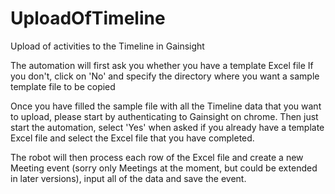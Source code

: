 # UploadOfTimeline
Upload of activities to the Timeline in Gainsight

The automation will first ask you whether you have a template Excel file
If you don't, click on 'No' and specify the directory where you want a sample template file to be copied

Once you have filled the sample file with all the Timeline data that you want to upload, please start by authenticating to Gainsight on chrome. Then just start the automation, select 'Yes' when asked if you already have a template Excel file and select the Excel file that you have completed.

The robot will then process each row of the Excel file and create a new Meeting event (sorry only Meetings at the moment, but could be extended in later versions), input all of the data and save the event.
